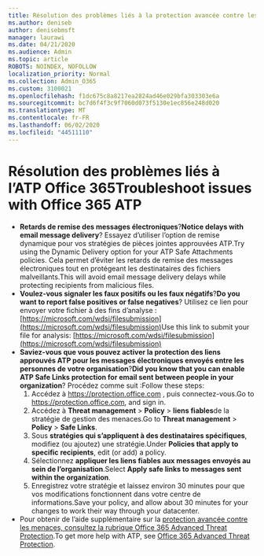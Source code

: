 ```yaml
---
title: Résolution des problèmes liés à la protection avancée contre les menaces Office 365 (ATP)
ms.author: deniseb
author: denisebmsft
manager: laurawi
ms.date: 04/21/2020
ms.audience: Admin
ms.topic: article
ROBOTS: NOINDEX, NOFOLLOW
localization_priority: Normal
ms.collection: Admin_O365
ms.custom: 3100021
ms.openlocfilehash: f1dc675c8a8217ea2824ad46e029bfa303303e6a
ms.sourcegitcommit: bc7d6f4f3c9f7060d073f5130e1ec856e248d020
ms.translationtype: MT
ms.contentlocale: fr-FR
ms.lasthandoff: 06/02/2020
ms.locfileid: "44511110"
---
```

# <a name="troubleshoot-issues-with-office-365-atp"></a><span data-ttu-id="772fd-102">Résolution des problèmes liés à l’ATP Office 365</span><span class="sxs-lookup"><span data-stu-id="772fd-102">Troubleshoot issues with Office 365 ATP</span></span>

- <span data-ttu-id="772fd-103">**Retards de remise des messages électroniques**?</span><span class="sxs-lookup"><span data-stu-id="772fd-103">**Notice delays with email message delivery**?</span></span> <span data-ttu-id="772fd-104">Essayez d’utiliser l’option de remise dynamique pour vos stratégies de pièces jointes approuvées ATP.</span><span class="sxs-lookup"><span data-stu-id="772fd-104">Try using the Dynamic Delivery option for your ATP Safe Attachments policies.</span></span> <span data-ttu-id="772fd-105">Cela permet d’éviter les retards de remise des messages électroniques tout en protégeant les destinataires des fichiers malveillants.</span><span class="sxs-lookup"><span data-stu-id="772fd-105">This will avoid email message delivery delays while protecting recipients from malicious files.</span></span>
- <span data-ttu-id="772fd-106">**Voulez-vous signaler les faux positifs ou les faux négatifs**?</span><span class="sxs-lookup"><span data-stu-id="772fd-106">**Do you want to report false positives or false negatives**?</span></span> <span data-ttu-id="772fd-107">Utilisez ce lien pour envoyer votre fichier à des fins d’analyse :[https://microsoft.com/wdsi/filesubmission](https://microsoft.com/wdsi/filesubmission)</span><span class="sxs-lookup"><span data-stu-id="772fd-107">Use this link to submit your file for analysis: [https://microsoft.com/wdsi/filesubmission](https://microsoft.com/wdsi/filesubmission)</span></span>
- <span data-ttu-id="772fd-108">**Saviez-vous que vous pouvez activer la protection des liens approuvés ATP pour les messages électroniques envoyés entre les personnes de votre organisation**?</span><span class="sxs-lookup"><span data-stu-id="772fd-108">**Did you know that you can enable ATP Safe Links protection for email sent between people in your organization**?</span></span> <span data-ttu-id="772fd-109">Procédez comme suit :</span><span class="sxs-lookup"><span data-stu-id="772fd-109">Follow these steps:</span></span>
    1. <span data-ttu-id="772fd-110">Accédez à https://protection.office.com , puis connectez-vous.</span><span class="sxs-lookup"><span data-stu-id="772fd-110">Go to https://protection.office.com, and sign in.</span></span>
    2. <span data-ttu-id="772fd-111">Accédez à **Threat management**  >  **Policy**  >  **liens fiables**de la stratégie de gestion des menaces.</span><span class="sxs-lookup"><span data-stu-id="772fd-111">Go to **Threat management** > **Policy** > **Safe Links**.</span></span>
    3. <span data-ttu-id="772fd-112">Sous **stratégies qui s’appliquent à des destinataires spécifiques**, modifiez (ou ajoutez) une stratégie.</span><span class="sxs-lookup"><span data-stu-id="772fd-112">Under **Policies that apply to specific recipients**, edit (or add) a policy.</span></span>
    4. <span data-ttu-id="772fd-113">Sélectionnez **appliquer les liens fiables aux messages envoyés au sein de l’organisation**.</span><span class="sxs-lookup"><span data-stu-id="772fd-113">Select **Apply safe links to messages sent within the organization**.</span></span>
    5. <span data-ttu-id="772fd-114">Enregistrez votre stratégie et laissez environ 30 minutes pour que vos modifications fonctionnent dans votre centre de informations.</span><span class="sxs-lookup"><span data-stu-id="772fd-114">Save your policy, and allow about 30 minutes for your changes to work their way through your datacenter.</span></span>
- <span data-ttu-id="772fd-115">Pour obtenir de l’aide supplémentaire sur la [protection avancée contre les menaces, consultez la rubrique Office 365 Advanced Threat Protection](https://docs.microsoft.com/microsoft-365/security/office-365-security/office-365-atp).</span><span class="sxs-lookup"><span data-stu-id="772fd-115">To get more help with ATP, see [Office 365 Advanced Threat Protection](https://docs.microsoft.com/microsoft-365/security/office-365-security/office-365-atp).</span></span>